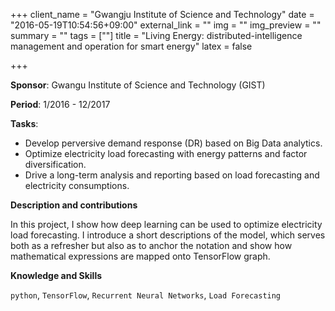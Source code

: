 +++
client_name = "Gwangju Institute of Science and Technology"
date = "2016-05-19T10:54:56+09:00"
external_link = ""
img = ""
img_preview = ""
summary = ""
tags = [""]
title = "Living Energy: distributed-intelligence management and operation for smart energy"
latex = false

+++


**Sponsor**: Gwangu Institute of Science and Technology (GIST) 

**Period**: 1/2016 - 12/2017

**Tasks**: 

- Develop perversive demand response (DR) based on Big Data analytics. 
- Optimize electricity load forecasting with energy patterns and factor diversification.
- Drive a long-term analysis and reporting based on load forecasting and electricity consumptions.
 

**Description and contributions**

In this project, I show how deep learning can be used to optimize electricity load forecasting. I introduce a short descriptions of the model, which serves both as a refresher but also as to anchor the notation and show how mathematical expressions are mapped onto TensorFlow graph.

**Knowledge and Skills**

```python```, ```TensorFlow```, ```Recurrent Neural Networks```, ```Load Forecasting```
